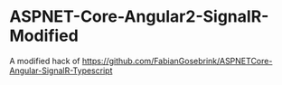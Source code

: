 # ASPNET-Core-Angular2-SignalR-Modified
A modified hack of https://github.com/FabianGosebrink/ASPNETCore-Angular-SignalR-Typescript
